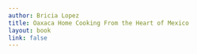 ```yaml
---
author: Bricia Lopez
title: Oaxaca Home Cooking From the Heart of Mexico
layout: book
link: false
---
```

